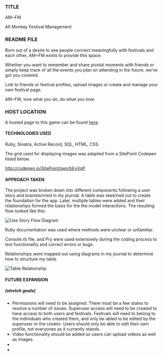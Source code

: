 ### TITLE
AM~FM

Alt Monkey Festival Management

### README FILE
Born out of a desire to see people connect meaningfully with festivals and each other, AM~FM exists to provide this space.

Whether you want to remember and share pivotal moments with friends or simply keep track of all the events you plan on attending in the future, we’ve got you covered.

Link to friends or festival profiles, upload images or create and manage your own festival page.

AM~FM, love what you do, do what you love.


### HOST LOCATION
A hosted page to this game can be found [here](https://).

#### TECHNOLOGIES USED </break>
Ruby, Sinatra, Active Record, SQL, HTML, CSS.

The grid used for displaying images was adapted from a SitePoint Codepen listed below.

http://codepen.io/SitePoint/pen/bEvVqP

#### APPROACH TAKEN

The project was broken down into different components following a user story and brainstormed in my journal. A table was sketched out to create the foundation for the app.  Later, multiple tables were added and their relationships formed the basis for the the model interactions. The resulting flow looked like this:

![Use Story Flow Diagram](https://github.com/tecurtain/)

Ruby documentation was used where methods were unclear or unfamiliar.  

Console.rb file, and Pry were used extensively during the coding process to test functionality and correct errors or bugs.  

Relationships were mapped out using diagrams in my journal to determine how to structure my table.  

![Table Relationship](https://github.com/tecurtain)

#### FUTURE EXPANSION
##### (stretch goals)

* Permissions will need to be assigned.  There must be a few states to resolve a number of issues.  Superuser access will need to be created to have access to both users and festivals.  Festivals will need to belong to the individuals who created them, and only be abled to be edited by the superuser or the creator.  Users should only be able to edit their own profile, not everyones as it currently stands.  
* Video functionality should be added so users can upload videos as well as images.  
*
*

